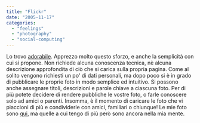 ```yaml
---
title: "Flickr"
date: "2005-11-17"
categories: 
  - "feelings"
  - "photography"
  - "social-computing"
---
```


Lo trovo [adorabile](http://www.flickr.com). Apprezzo molto questo sforzo, e anche la semplicità con cui si propone. Non richiede alcuna conoscenza tecnica, nè alcuna descrizione approfondita di ciò che si carica sulla propria pagina. Come al solito vengono richiesti un po' di dati personali, ma dopo poco si è in grado di pubblicare le proprie foto in modo semplice ed intuitivo. Si possono anche assegnare titoli, descrizioni e parole chiave a ciascuna foto. Per di più potete decidere di rendere pubbliche le vostre foto, o farle conoscere solo ad amici o parenti. Insomma, è il momento di caricare le foto che vi piaccioni di più e condividerle con amici, familiari o chiunque! Le mie foto sono [qui](http://www.flickr.com/photos/ian-b-sparrow), ma quelle a cui tengo di più però sono ancora nella mia mente.
